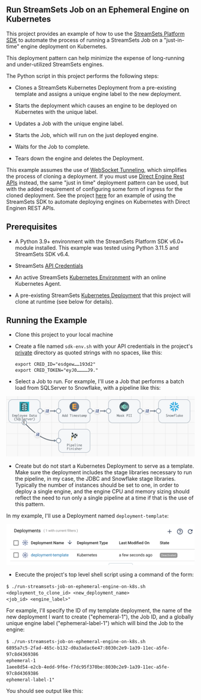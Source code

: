 ## Run StreamSets Job on an Ephemeral Engine on Kubernetes
This project provides an example of how to use the [StreamSets Platform SDK](https://docs.streamsets.com/platform-sdk/latest/index.html) to automate the process of running a StreamSets Job on a "just-in-time" engine deployment on Kubernetes. 

This deployment pattern can help minimize the expense of long-running and under-utilized StreamSets engines. 

The Python script in this project performs the following steps:

- Clones a StreamSets Kubernetes Deployment from a pre-existing template and assigns a unique engine label to the new deployment.

- Starts the deployment which causes an engine to be deployed on Kubernetes with the unique label.

- Updates a Job with the unique engine label.

- Starts the Job, which will run on the just deployed engine.

- Waits for the Job to complete.

- Tears down the engine and deletes the Deployment.

This example assumes the use of [WebSocket Tunneling](https://docs.streamsets.com/portal/platform-controlhub/controlhub/UserGuide/Engines/Communication.html#concept_hbg_fq3_34b), which simplifies the process of cloning a deployment. If you must use [Direct Engine Rest APIs](https://docs.streamsets.com/portal/platform-controlhub/controlhub/UserGuide/Engines/Communication.html#concept_dt2_hq3_34b) instead, the same "just in time" deployment pattern can be used, but with the added requirement of configuring some form of ingress for the cloned deployment. See the project [here](https://github.com/streamsets/streamsets-sdk-k8s-deployment-with-ingress/blob/main/README.md) for an example of using the StreamSets SDK to automate deploying engines on Kubernetes with Direct Enginen REST APIs.



## Prerequisites

- A Python 3.9+ environment with the StreamSets Platform SDK v6.0+ module installed. This example was tested using Python 3.11.5 and StreamSets SDK v6.4.

- StreamSets [API Credentials](https://docs.streamsets.com/portal/platform-controlhub/controlhub/UserGuide/OrganizationSecurity/APICredentials_title.html#concept_vpm_p32_qqb)

- An active StreamSets [Kubernetes Environment](https://docs.streamsets.com/portal/platform-controlhub/controlhub/UserGuide/Environments/Kubernetes.html#concept_l1w_h4g_2vb) with an online Kubernetes Agent. 

- A pre-existing StreamSets [Kubernetes Deployment](https://docs.streamsets.com/portal/platform-controlhub/controlhub/UserGuide/Deployments/Kubernetes.html#concept_ec3_cqg_hvb) that this project will clone at runtime (see below for details).



## Running the Example


- Clone this project to your local machine

- Create a file named <code>sdk-env.sh</code> with your API credentials in the project's [private](private) directory as quoted strings with no spaces, like this:

	```
	export CRED_ID="esdgew……193d2"
	export CRED_TOKEN="eyJ0…………J9."
	```

- Select a Job to run. For example, I'll use a Job that performs a batch load from SQLServer to Snowflake, with a pipeline like this:

<img src="images/pipeline.png" alt="pipeline" width="700"/>

- Create but do not start a Kubernetes Deployment to serve as a template.  Make sure the deployment includes the stage libraries necessary to run the pipeline, in my case, the JDBC and Snowflake stage libraries. Typically the number of instances should be set to one, in order to deploy a single engine, and the engine CPU and memory sizing should reflect the need to run only a single pipeline at a time if that is the use of this pattern.

In my example, I'll use a Deployment named <code>deployment-template</code>:

<img src="images/deployment-template.png" alt="deployment-template" width="700"/>


- Execute the project's top level shell script using a command of the form:

<code>$ ./run-streamsets-job-on-ephemeral-engine-on-k8s.sh <deployment_to_clone_id> <new_deployment_name> <job_id> <engine_label>"</code>

For example, I'll specify the ID of my template deployment, the name of the new deployment I want to create ("ephemeral-1"), the Job ID, and a globally unique engine label ("ephemeral-label-1") which will bind the Job to the engine:

<code>$ ./run-streamsets-job-on-ephemeral-engine-on-k8s.sh 6895a7c5-2fad-465c-b132-d0a3adac6e47:8030c2e9-1a39-11ec-a5fe-97c8d4369386 ephemeral-1 1aee8d54-e2cb-4edd-9f6e-f7dc95f370be:8030c2e9-1a39-11ec-a5fe-97c8d4369386 ephemeral-label-1"</code>



You should see output like this: